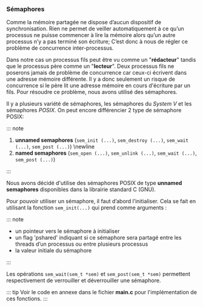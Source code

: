 ### Sémaphores 
 
Comme la mémoire partagée ne dispose d’aucun dispositif de synchronisation. Rien ne permet de veiller automatiquement 
à ce qu’un processus ne puisse commencer à lire la mémoire alors qu’un autre processus n’y a pas terminé son écriture; 
C’est donc à nous de régler ce problème de concurrence inter-processus.

Dans notre cas un processus fils peut être vu comme un "**rédacteur**" tandis que le processus père comme un "**lecteur**". 
Deux processus fils ne poserons jamais de problème de concurrence car ceux-ci écrivent dans une adresse mémoire différente. 
Il y a donc seulement un risque de concurrence si le père lit une adresse mémoire en cours d'écriture par un fils.
Pour résoudre ce problème, nous avons utilisé des sémaphores.

Il y a plusieurs variété de sémaphores, les sémaphores du _System V_ et les sémaphores _POSIX_.
On peut encore différencier 2 type de sémaphore POSIX:

::: note

1. **unnamed semaphores** (`sem_init (...)`, `sem_destroy (...)`, `sem_wait (...)`, `sem_post (...)`)
\newline
2. **named semaphores**  (`sem_open (...)`, `sem_unlink (...)`, `sem_wait (...)`, `sem_post (...)`)

:::

Nous avons décidé d'utilise des sémaphores POSIX de type **unnamed semaphores** disponibles dans la librairie standard C (GNU). 

Pour pouvoir utiliser un sémaphore, il faut d’abord l’initialiser. Cela se fait en 
utilisant la fonction `sem_init(...)` qui prend comme arguments :

::: note 

* un pointeur vers le sémaphore à initialiser
* un flag 'pshared' indiquant si ce sémaphore sera partagé entre les threads d’un processus ou entre plusieurs processus 
* la valeur initiale du sémaphore

:::

Les opérations `sem_wait(sem_t *sem)` et `sem_post(sem_t *sem)` permettent respectivement de verrouiller et déverrouiller une sémaphore.
 
::: tip
Voir le code en annexe dans le fichier **main.c** pour l'implémentation de ces fonctions. 
:::
